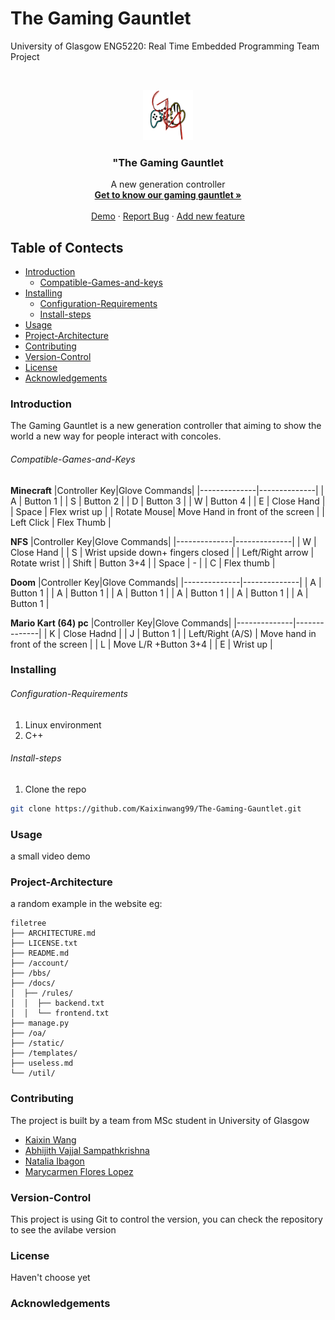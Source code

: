 # The Gaming Gauntlet
University of Glasgow ENG5220: Real Time Embedded Programming Team Project

<!-- PROJECT SHIELDS -->

<!-- PROJECT LOGO -->
<br />

<p align="center">
  <a href="https://github.com/Kaixinwang99/The-Gaming-Gauntlet/">
    <img src="images/logo.jpeg" alt="Logo" width="80" height="80">
  </a>

  <h3 align="center">"The Gaming Gauntlet</h3>
  <p align="center">
    A new generation controller
    <br />
    <a href="https://github.com/Kaixinwang99/The-Gaming-Gauntlet/"><strong>Get to know our gaming gauntlet »</strong></a>
    <br />
    <br />
    <a href="https://github.com/Kaixinwang99/The-Gaming-Gauntlet/">Demo</a>
    ·
    <a href="https://github.com/Kaixinwang99/The-Gaming-Gauntlet/issues">Report Bug</a>
    ·
    <a href="https://github.com/Kaixinwang99/The-Gaming-Gauntlet/issues">Add new feature</a>
  </p>

</p>

 
## Table of Contects
- [Introduction](#Introduction)
  - [Compatible-Games-and-keys](#Compatible-Games-and-Keys)
- [Installing](#Installing)  
  - [Configuration-Requirements](#Configuration-Requirements)
  - [Install-steps](#Install-steps)
- [Usage](#Usage)  
- [Project-Architecture](#Project-Architecture)
- [Contributing](#Contributing)
- [Version-Control](#Version-Control)
- [License](#License)
- [Acknowledgements](#Acknowledgements)

### Introduction 
The Gaming Gauntlet is a new generation controller that aiming to show the world a new way for people interact with concoles.

###### Compatible-Games-and-Keys
<b>Minecraft</b> 
|Controller Key|Glove Commands|
|--------------|--------------|
| A | Button 1 |
| S | Button 2 |
| D | Button 3 |
| W | Button 4 |
| E | Close Hand |
| Space | Flex wrist up |
| Rotate Mouse| Move Hand in front of the screen |
| Left Click | Flex Thumb |


<b>NFS</b>
|Controller Key|Glove Commands|
|--------------|--------------|
| W | Close Hand |
| S | Wrist upside down+ fingers closed  |
| Left/Right arrow | Rotate wrist  |
| Shift | Button 3+4  |
| Space | - |
| C | Flex thumb |

<b>Doom</b>
|Controller Key|Glove Commands|
|--------------|--------------|
| A | Button 1 |
| A | Button 1 |
| A | Button 1 |
| A | Button 1 |
| A | Button 1 |
| A | Button 1 |

<b>Mario Kart (64) pc</b>
|Controller Key|Glove Commands|
|--------------|--------------|
| K | Close Hadnd |
| J | Button 1 |
| Left/Right (A/S) | Move hand in front of the screen |
| L | Move L/R +Button 3+4   |
| E | Wrist up |
    

### Installing

###### Configuration-Requirements

1. Linux environment 
2. C++

###### Install-steps

1. Clone the repo

```sh
git clone https://github.com/Kaixinwang99/The-Gaming-Gauntlet.git
```
### Usage
a small video demo
### Project-Architecture
a random example in the website
eg:

```
filetree 
├── ARCHITECTURE.md
├── LICENSE.txt
├── README.md
├── /account/
├── /bbs/
├── /docs/
│  ├── /rules/
│  │  ├── backend.txt
│  │  └── frontend.txt
├── manage.py
├── /oa/
├── /static/
├── /templates/
├── useless.md
└── /util/

```

### Contributing

The project is built by a team from MSc student in University of Glasgow
* [Kaixin Wang](https://github.com/Kaixinwang99) 
* [Abhijith Vajjal Sampathkrishna](https://github.com/ajsampathk) 
* [Natalia Ibagon](https://github.com/nibagon) 
* [Marycarmen Flores Lopez](https://github.com/marycarmen1999) 


### Version-Control

This project is using Git to control the version, you can check the repository to see the avilabe version


### License

Haven't choose yet

### Acknowledgements

